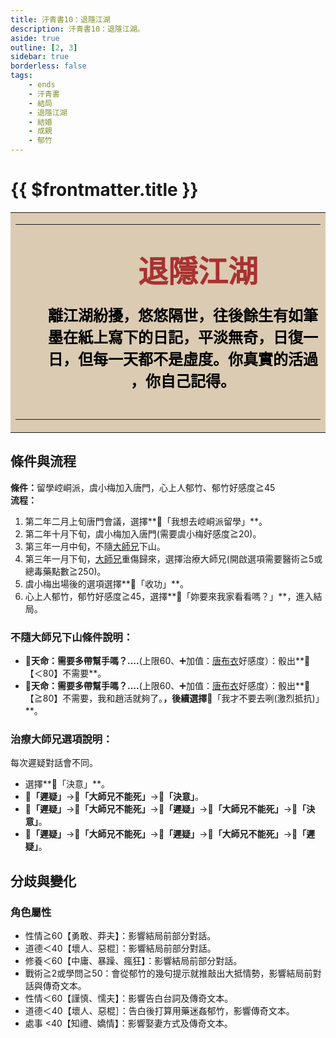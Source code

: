 ```yaml
---
title: 汗青書10：退隱江湖
description: 汗青書10：退隱江湖。
aside: true
outline: [2, 3]
sidebar: true
borderless: false
tags:
    - ends
    - 汗青書
    - 結局
    - 退隱江湖
    - 結婚
    - 成親
    - 郁竹
---
```


# {{ $frontmatter.title }}

<table style="text-align:center;">
    <tr>
        <td WIDTH=565 BGCOLOR="#dacbb2">
            <hr><br>
            <font size="7" color="#a83232"><strong>&emsp;&emsp;退隱江湖</strong></font>
            <br>
            <br>
            <font size="5" color="000000">
            <strong>
            &emsp;&emsp;離江湖紛擾，悠悠隔世，往後餘生有如筆<br>
            &emsp;&emsp;墨在紙上寫下的日記，平淡無奇，日復一<br>
            &emsp;&emsp;日，但每一天都不是虛度。你真實的活過<br>
            &emsp;&emsp;，你自己記得。<br>
            <br>
            </strong>
            </font>
            <hr>
        </td>
    </tr>
</table>

## 條件與流程

<b>條件：</b>留學崆峒派，<Girl3Icon>虞小梅</Girl3Icon>加入唐門，心上人<Girl6Icon>郁竹</Girl6Icon>、<Girl6Icon>郁竹</Girl6Icon>好感度≧45<br>
<b>流程：</b><br>
1. 第二年二月上旬唐門會議，選擇**📜「我想去崆峒派留學」**。
2. 第二年十月下旬，<Girl3Icon :size="`small`">虞小梅</Girl3Icon>加入唐門(需要<Girl3Icon>虞小梅</Girl3Icon>好感度≧20)。
4. 第三年一月中旬，不隨[大師兄](/people/characters/brother1)下山。
5. 第三年一月下旬，[大師兄](/people/characters/brother1)重傷歸來，選擇治療大師兄(開啟選項需要醫術≧5或總毒藥點數≧250)。
6. <Girl3Icon>虞小梅</Girl3Icon>出場後的選項選擇**📖「收功」**。
7. 心上人<Girl6Icon>郁竹</Girl6Icon>，<Girl6Icon>郁竹</Girl6Icon>好感度≧45，選擇**📖「妳要來我家看看嗎？」**，進入結局。

### 不隨大師兄下山條件說明：
+ 🎲**天命：需要多帶幫手嗎？....**(上限60、➕加值：[唐布衣](/people/characters/brother1)好感度）：骰出**🧾【＜80】不需要**。
+ 🎲**天命：需要多帶幫手嗎？....**(上限60、➕加值：[唐布衣](/people/characters/brother1)好感度）：骰出**🧾【≧80】不需要，我和趙活就夠了。**，後續選擇**📖「我才不要去咧(激烈抵抗)」**。

### 治療大師兄選項說明：
每次遲疑對話會不同。
+ 選擇**📖「決意」**。
+ **📖「遲疑」**→**📖「大師兄不能死」**→**📖「決意」**。
+ **📖「遲疑」**→**📖「大師兄不能死」**→**📖「遲疑」**→**📖「大師兄不能死」**→**📖「決意」**。
+ **📖「遲疑」**→**📖「大師兄不能死」**→**📖「遲疑」**→**📖「大師兄不能死」**→**📖「遲疑」**。

## 分歧與變化

### 角色屬性
+ 性情≧60【勇敢、莽夫】：影響結局前部分對話。
+ 道德＜40【壞人、惡棍］：影響結局前部分對話。
+ 修養＜60【中庸、暴躁、瘋狂】：影響結局前部分對話。
+ 戰術≧2或學問≧50：會從<Girl6Icon>郁竹</Girl6Icon>的幾句提示就推敲出大抵情勢，影響結局前對話與傳奇文本。
+ 性情＜60【謹慎、懦夫】：影響告白台詞及傳奇文本。
+ 道德＜40【壞人、惡棍］：告白後打算用藥迷姦<Girl6Icon>郁竹</Girl6Icon>，影響傳奇文本。
+ 處事 <40【知禮、嬌情】：影響娶妻方式及傳奇文本。
